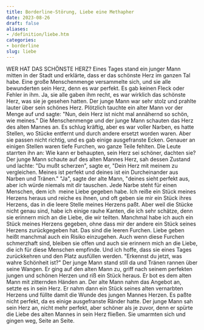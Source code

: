 ```yaml
---
title: Borderline-Störung, Liebe eine Methapher
date: 2023-08-26
draft: false
aliases:
- /definition/liebe.htm
categories:
- borderline
slug: liebe
---
```

WER HAT DAS SCHÖNSTE HERZ?
Eines Tages stand ein junger Mann mitten in der Stadt und erklärte, dass er das
schönste Herz im ganzen Tal habe. Eine große Menschenmenge versammelte sich,
und sie alle bewunderten sein Herz, denn es war perfekt.
Es
gab keinen Fleck oder Fehler in ihm. Ja, sie alle gaben ihm recht, es war
wirklich das schönste Herz, was sie je gesehen hatten. Der junge Mann war sehr stolz und prahlte lauter über sein schönes Herz.
Plötzlich
tauchte ein alter Mann vor der Menge auf und sagte: "Nun, dein Herz ist
nicht mal annähernd so schön, wie meines." Die Menschenmenge und der junge Mann schauten das Herz des alten Mannes an. Es
schlug kräftig, aber es war voller Narben, es hatte Stellen, wo Stücke
entfernt und durch andere ersetzt worden waren.
Aber
sie passen nicht richtig, und es gab einige ausgefranste Ecken. Genauer an einigen Stellen waren tiefe Furchen, wo ganze Teile fehlten. Die
Leute starrten ihn an: Wie kann er behaupten, sein Herz sei schöner, dachten sie?
Der junge Mann schaute auf des alten Mannes Herz, sah dessen Zustand und lachte:
"Du mußt scherzen", sagte er, "Dein Herz mit meinem zu
vergleichen. Meines ist perfekt und deines ist ein Durcheinander aus Narben und
Tränen." "Ja", sagte der alte Mann, "deines sieht perfekt aus, aber ich würde
niemals mit dir tauschen. Jede Narbe steht für einen Menschen, dem ich 
meine Liebe gegeben habe. Ich reiße ein Stück meines Herzens heraus und reiche
es ihnen, und oft geben sie mir ein Stück ihres Herzens, das in die leere
Stelle meines Herzens paßt.
Aber weil die Stücke nicht genau sind, habe ich
einige rauhe Kanten, die ich sehr schätze, denn sie erinnern mich an die Liebe,
die wir teilten. Manchmal habe ich auch ein Stück meines Herzens gegeben, ohne
dass mir der andere ein Stück seines Herzens zurückgegeben hat. Das sind die
leeren Furchen. Liebe geben heißt manchmal auch ein Risiko einzugehen. Auch
wenn diese Furchen schmerzhaft sind, bleiben sie offen und auch sie erinnern
mich an die Liebe, die ich für diese Menschen empfinde. Und ich hoffe, dass sie
eines Tages zurückkehren und den Platz ausfüllen werden.
"Erkennst du jetzt, was wahre Schönheit ist?"
Der junge Mann stand still da und Tränen rannen über seine Wangen. Er ging auf
den alten Mann zu, griff nach seinem perfekten jungen und schönen Herzen und riß
ein Stück heraus. Er bot es dem alten Mann mit zitternden Händen an. Der
alte Mann nahm das Angebot an, setzte es in sein Herz. Er nahm dann ein Stück
seines alten vernarbten Herzens und füllte damit die Wunde des jungen Mannes
Herzen.
Es
paßte nicht perfekt, da es einige ausgefranste Ränder hatte. Der junge Mann
sah sein Herz an, nicht mehr perfekt, aber schöner als je zuvor, denn er spürte
die Liebe des alten Mannes in sein Herz fließen. Sie umarmten sich und gingen weg, Seite an Seite.
